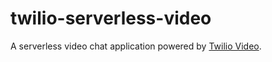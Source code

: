 # twilio-serverless-video

A serverless video chat application powered by [Twilio Video](https://www.twilio.com/video).
